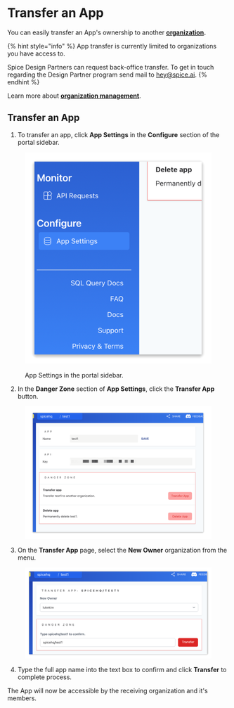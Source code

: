 # Transfer an App

You can easily transfer an App's ownership to another [**organization**](../../getting-started/core-concepts/organizations.md)**.**

{% hint style="info" %}
App transfer is currently limited to organizations you have access to.

Spice Design Partners can request back-office transfer. To get in touch regarding the Design Partner program send mail to [hey@spice.ai](mailto:hey@spice.ai).
{% endhint %}

Learn more about [**organization management**](../organizations.md).

## Transfer an App

1. To transfer an app, click **App Settings** in the **Configure** section of the portal sidebar.

<div align="left">

<figure><img src="../../.gitbook/assets/fotor_2023-2-20_14_1_44.png" alt=""><figcaption><p>App Settings in the portal sidebar.</p></figcaption></figure>

</div>

2. In the **Danger Zone** section of **App Settings**, click the **Transfer App** button.

<figure><img src="../../.gitbook/assets/fotor_2023-2-20_16_18_48.png" alt=""><figcaption></figcaption></figure>

3. On the **Transfer App** page, select the **New Owner** organization from the menu.

<div align="left">

<figure><img src="../../.gitbook/assets/fotor_2023-2-20_14_5_56.png" alt=""><figcaption></figcaption></figure>

</div>

4. Type the full app name into the text box to confirm and click **Transfer** to complete process.



The App will now be accessible by the receiving organization and it's members.





